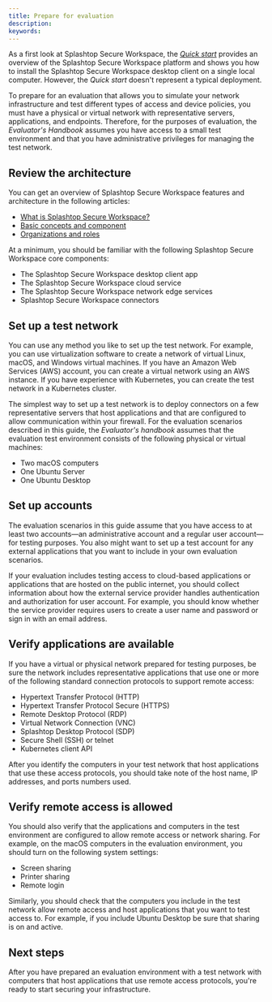 ```yaml
---
title: Prepare for evaluation
description:
keywords:
---
```


As a first look at Splashtop Secure Workspace, the [_Quick start_](../quickstart/index.md) provides an overview of the Splashtop Secure Workspace platform and shows you how to install the Splashtop Secure Workspace desktop client on a single local computer. 
However, the _Quick start_ doesn't represent a typical deployment.

To prepare for an evaluation that allows you to simulate your network infrastructure and test different types of access and device policies, you must have a physical or virtual network with representative servers, applications, and endpoints. 
Therefore, for the purposes of evaluation, the _Evaluator's Handbook_ assumes you have access to a small test environment and that you have administrative privileges for managing the test network.

## Review the architecture

You can get an overview of Splashtop Secure Workspace features and architecture in the following articles:

* [What is Splashtop Secure Workspace?](../welcome/what-is-ssw.md)
* [Basic concepts and component](../welcome/basic-concepts-and-components.md)
* [Organizations and roles](../welcome/organizations-and-roles.md)

At a minimum, you should be familiar with the following Splashtop Secure Workspace core components:

* The Splashtop Secure Workspace desktop client app
* The Splashtop Secure Workspace cloud service
* The Splashtop Secure Workspace network edge services
* Splashtop Secure Workspace connectors

## Set up a test network

You can use any method you like to set up the test network.
For example, you can use virtualization software to create a network of virtual Linux, macOS, and Windows virtual machines. 
If you have an Amazon Web Services (AWS) account, you can create a virtual network using an AWS instance.
If you have experience with Kubernetes, you can create the test network in a Kubernetes cluster.  

The simplest way to set up a test network is to deploy connectors on a few representative servers that host applications and that are configured to allow communication within your firewall.
For the evaluation scenarios described in this guide, the _Evaluator's handbook_ assumes that the evaluation test environment consists of the following physical or virtual machines:

* Two macOS computers
* One Ubuntu Server
* One Ubuntu Desktop

## Set up accounts

The evaluation scenarios in this guide assume that you have access to at least two accounts—an administrative account and a regular user account—for testing purposes.
You also might want to set up a test account for any external applications that you want to include in your own evaluation scenarios.

If your evaluation includes testing access to cloud-based applications or applications that are hosted on the public internet, you should collect information about how the external service provider handles authentication and authorization for user account. 
For example, you should know whether the service provider requires users to create a user name and password or sign in with an email address.

## Verify applications are available

If you have a virtual or physical network prepared for testing purposes, be sure the network includes representative applications that use one or more of the following standard connection protocols to support remote access:

- Hypertext Transfer Protocol (HTTP)
- Hypertext Transfer Protocol Secure (HTTPS)
- Remote Desktop Protocol (RDP)
- Virtual Network Connection (VNC)
- Splashtop Desktop Protocol (SDP)
- Secure Shell (SSH) or telnet
- Kubernetes client API

After you identify the computers in your test network that host applications that use these access protocols, you should take note of the host name, IP addresses, and ports numbers used.

## Verify remote access is allowed

You should also verify that the applications and computers in the test environment are configured to allow remote access or network sharing.
For example, on the macOS computers in the evaluation environment, you should turn on the following system settings:

* Screen sharing
* Printer sharing
* Remote login

Similarly, you should check that the computers you include in the test network allow remote access and host applications that you want to test access to. For example, if you include Ubuntu Desktop be sure that sharing is on and active.

## Next steps

After you have prepared an evaluation environment with a test network with computers that host applications that use remote access protocols, you're ready to start securing your infrastructure.